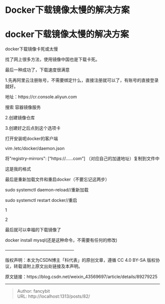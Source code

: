 # Docker下载镜像太慢的解决方案

<div class="header"><h1 class="single-title animate__animated animate__pulse animate__faster">docker下载镜像太慢的解决方案</h1></div>

<div class="content" id="content"><p>docker下载镜像卡死或太慢</p><p>找了网上很多方法，使用镜像中国也是下载卡死。</p><p>最后一种成功了，下载速度很满意</p><p>1.先再阿里云注册账号，不需要绑定什么，直接注册就可以了，有账号的直接登录就好。</p><p>地址：https://cr.console.aliyun.com</p><p>搜索 容器镜像服务</p><p>2.创建镜像仓库</p><p>3.创建好之后点到这个选项卡</p><p>打开安装呢docker的客户端</p><p>vim /etc/docker/daemon.json</p><p>将"registry-mirrors": [“https://……com”] （对应自己的加速地址）复制到文件中</p><p>这是我的格式</p><p>最后是重新加载文件和重启docker（不要忘记这两步）</p><p>sudo systemctl daemon-reload//重新加载</p><p>sudo systemctl restart docker//重启</p><p>1</p><p>2</p><p>最后就可以幸福的下载镜像了</p><p>docker install mysql(还是这种命令，不需要有任何的修改)</p><p>————————————————</p><p>版权声明：本文为CSDN博主「科代表」的原创文章，遵循 CC 4.0 BY-SA 版权协议，转载请附上原文出处链接及本声明。</p><p>原文链接：https://blog.csdn.net/weixin_43569697/article/details/89279225</p><!-- raw HTML omitted --></div>



---

> Author: fancybit  
> URL: http://localhost:1313/posts/82/  

